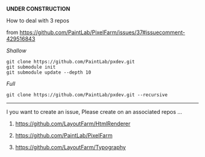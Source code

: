 **UNDER CONSTRUCTION**


How to deal with 3 repos 

from https://github.com/PaintLab/PixelFarm/issues/37#issuecomment-429516843



*Shallow*
```
git clone https://github.com/PaintLab/pxdev.git
git submodule init
git submodule update --depth 10
```

*Full*
```
git clone https://github.com/PaintLab/pxdev.git --recursive
```


--- 

I you want to create an issue, Please create on an associated repos ... 

1) https://github.com/LayoutFarm/HtmlRenderer

2) https://github.com/PaintLab/PixelFarm

3) https://github.com/LayoutFarm/Typography




